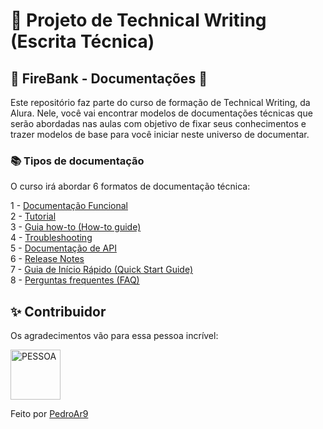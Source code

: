 # :memo: Projeto de Technical Writing (Escrita Técnica)

## :bank: FireBank - Documentações	:bank: 

Este repositório faz parte do curso de formação de Technical Writing, da Alura. 
Nele, você vai encontrar modelos de documentações técnicas que serão abordadas nas aulas com objetivo de fixar seus conhecimentos e trazer modelos de base para você iniciar neste universo de documentar.

### :books: Tipos de documentação
O curso irá abordar 6 formatos de documentação técnica:

1 - [Documentação Funcional](https://github.com/pedroar9/technical-writing/blob/master/documenta%C3%A7%C3%A3o-funcional.md)  
2 - [Tutorial](https://github.com/marimoreiratw/projeto-alura/blob/main/tutorial.md)  
3 - [Guia how-to (How-to guide)](https://github.com/marimoreiratw/projeto-alura/blob/main/guia-how-to.md)  
4 - [Troubleshooting](https://github.com/marimoreiratw/projeto-alura/blob/main/guia-how-to.md)  
5 - [Documentação de API](https://github.com/marimoreiratw/projeto-alura/blob/main/troubleshooting.md)  
6 - [Release Notes](https://github.com/marimoreiratw/projeto-alura/blob/main/documenta%C3%A7%C3%A3o-api.md)  
7 - [Guia de Início Rápido (Quick Start Guide)](https://github.com/marimoreiratw/projeto-alura/blob/main/guia-in%C3%ADcio-r%C3%A1pido.md)  
8 - [Perguntas frequentes (FAQ)](https://github.com/marimoreiratw/projeto-alura/blob/main/perguntas-frequentes-faq.md)

## ✨ Contribuidor 

Os agradecimentos vão para essa pessoa incrível:

<a href="https://github.com/pedroar9">
<img src="https://media.licdn.com/dms/image/C4E03AQGT0K0dZtdTHQ/profile-displayphoto-shrink_800_800/0/1563639326413?e=1726704000&v=beta&t=VYcO3MAqWUrouFTSjp_UmPaU4EVtt65txDJzJQJ0zrY" width="80" alt="PESSOA" /></a>  

Feito por [PedroAr9](https://www.linkedin.com/in/pedrocarlos-assis)